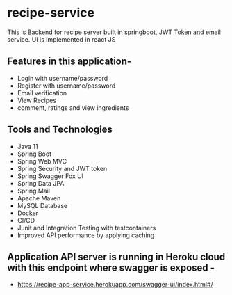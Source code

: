# recipe-service

This is Backend for recipe server built in springboot, JWT Token and email service. UI is implemented in react JS

## Features in this application- 

- Login with username/password
- Register with username/password
- Email verification
- View Recipes
- comment, ratings and view ingredients

## Tools and Technologies

- Java 11
- Spring Boot
- Spring Web MVC
- Spring Security and JWT token
- Spring Swagger Fox UI 
- Spring Data JPA
- Spring Mail
- Apache Maven
- MySQL Database
- Docker
- CI/CD
- Junit and Integration Testing with testcontainers
- Improved API performance by applying caching

## Application API server is running in Heroku cloud with this endpoint where swagger is exposed -

- https://recipe-app-service.herokuapp.com/swagger-ui/index.html#/
